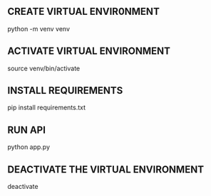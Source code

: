 ## CREATE VIRTUAL ENVIR0NMENT
python -m venv venv

## ACTIVATE VIRTUAL ENVIRONMENT
source venv/bin/activate

## INSTALL REQUIREMENTS
pip install requirements.txt

## RUN API
python app.py                                       

## DEACTIVATE THE VIRTUAL ENVIRONMENT
deactivate 
